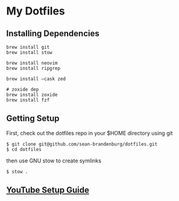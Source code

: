 # My Dotfiles

## Installing Dependencies
```
brew install git
brew install stow

brew install neovim
brew install ripgrep

brew install —cask zed

# zoxide dep
brew install zoxide
brew install fzf
```

## Getting Setup
First, check out the dotfiles repo in your $HOME directory using git

```
$ git clone git@github.com/sean-brandenburg/dotfiles.git
$ cd dotfiles
```

then use GNU stow to create symlinks

```
$ stow .
```

## [YouTube Setup Guide](https://www.youtube.com/watch?v=y6XCebnB9gs)

